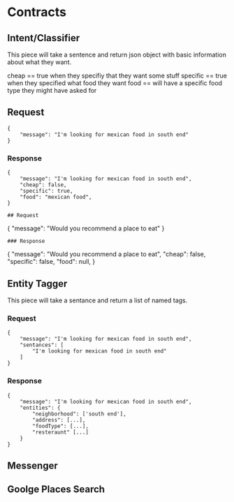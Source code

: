 # Contracts

## Intent/Classifier
This piece will take a sentence and return json object with basic information 
about what they want. 

cheap == true when they specifiy that they want some stuff
specific == true when they specified what food they want
food == will have a specific food type they might have asked for

## Request
```
{
	"message": "I'm looking for mexican food in south end"
}
```
### Response
```
{
	"message": "I'm looking for mexican food in south end",
	"cheap": false,
    "specific": true,
    "food": "mexican food",
}

## Request
```
{
	"message": "Would you recommend a place to eat"
}
```
### Response
```
{
	"message": "Would you recommend a place to eat",
	"cheap": false,
    "specific": false,
    "food": null,
}

## Entity Tagger

This piece will take a sentance and return a list of named tags.

### Request
```
{
	"message": "I'm looking for mexican food in south end",
	"sentances": [
		"I'm looking for mexican food in south end"
	]
}
```

### Response
```
{
	"message": "I'm looking for mexican food in south end",
	"entities": {
		"neighborhood": ['south end'],
		"address": [...],
		"foodType": [...],
		"resteraunt" [...]
	}
}
```


## Messenger

## Goolge Places Search

